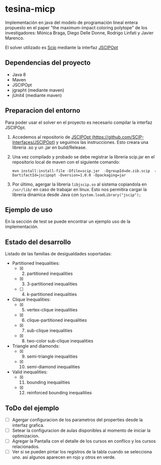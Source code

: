 # tesina-micp
Implementación en java del modelo de programación lineal entera propuesto en el paper "the maximum-impact coloring polytope" de los  investigadores: Mónica Braga, Diego Delle Donne, Rodrigo Linfati y Javier Marenco.

El solver utilizado es [Scip](http://scip.zib.de/) mediante la interfaz [JSCIPOpt](https://github.com/SCIP-Interfaces/JSCIPOpt)

## Dependencias del proyecto
  * Java 8
  * Maven
  * JSCIPOpt
  * jgrapht (mediante maven)
  * jUnit4 (mediante maven)


## Preparacion del entorno
Para poder usar el solver en el proyecto es necesario compilar la interfaz JSCIPOpt.

1. Accedemos al repositorio de  [JSCIPOpt (https://github.com/SCIP-Interfaces/JSCIPOpt)](https://github.com/SCIP-Interfaces/JSCIPOpt) y seguimos las instrucciones. Esto creara una libreria .so y un .jar en build/Release.

2. Una vez compilado y probado se debe registrar la libreria scip.jar en el repositorio local de maven con el siguiente comando:
      ```
      mvn install:install-file -Dfile=scip.jar  -DgroupId=de.zib.scip  -DartifactId=jscipopt -Dversion=1.0.0 -Dpackaging=jar
      ```
3. Por último, agergar la libreria `libjscip.so` al sistema copiandola en `/usr/lib/` en caso de trabajar en linux. Esto nos permitira cargar la libreria dinamica desde Java con `System.loadLibrary("jscip");`

## Ejemplo de uso
En la sección de test se puede encontrar un ejemplo uso de la implementación.

## Estado del desarrollo
Listado de las familias de desigualdades soportadas:
*  Partitioned Inequalities:
    * [x] 2. partitioned inequalities
    * [x] 3. 3-partitioned inequalities
    * [ ] 4. k-partitioned inequalities
* Clique Inequalities:
    * [x] 5. vertex-clique inequalities
    * [x] 6. clique-partitioned inequalities
    * [x] 7. sub-clique inequalities
    * [x] 8. two-color sub-clique inequalities
* Triangle and diamonds:
    * [x] 9. semi-triangle inequalities
    * [x] 10. semi-diamond inequalities
* Valid inequalities:
    * [x] 11. bounding inequalities
    * [x] 12. reinforced bounding inequalities 

## ToDo del ejemplo
 * [ ] Agergar configuracion de los parametros del properties desde la interfaz grafica.
 * [ ] Setear la configuracion de aulas disponibles al momento de iniciar la optimizacion.
 * [ ] Agregar la Pantalla con el detalle de los cursos en conflico y los cursos relacionados.
 * [ ] Ver si se pueden pintar los registros de la tabla cuando se selecciona uno. asi algunos aparecen en rojo y otros en verde.